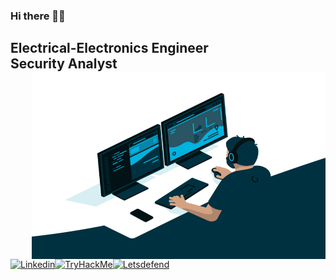 ### Hi there 👋🏼

<!--
**adamavsar/adamavsar** is a ✨ _special_ ✨ repository because its `README.md` (this file) appears on your GitHub profile.

Here are some ideas to get you started:

- 🔭 I’m currently working on ...
- 🌱 I’m currently learning 
- 👯 I’m looking to collaborate on ...
- 🤔 I’m looking for help with ...
- 💬 Ask me about ...
- 📫 How to reach me: avsaris@outlook.com
- 😄 Pronouns: ...
- ⚡ Fun fact: ...-->

Electrical-Electronics Engineer<br>
Security Analyst
<br>
<img align="right" alt="GIF" src="/code.gif?raw=true" width="470" height="300" />
---
[![Linkedin](https://img.shields.io/badge/Linkedin-0A66C2?style=for-the-badge&logo=linkedin)](https://www.linkedin.com/in/ademavsar/)[![TryHackMe](https://img.shields.io/badge/tryhackme-212C42?style=for-the-badge&logo=TryHackMe)](https://tryhackme.com/p/avsar)[![Letsdefend](https://img.shields.io/badge/letsdefend-335EEA?style=for-the-badge&logo=cyberdefenders)](https://app.letsdefend.io/user/avsar)
